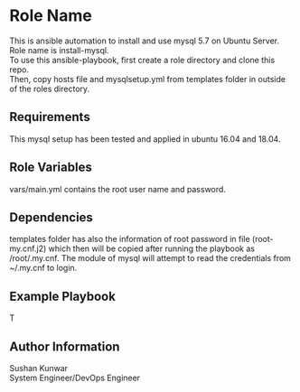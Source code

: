 Role Name
=========

This is ansible automation to install and use mysql 5.7 on Ubuntu Server.\
Role name is install-mysql.\
To use this ansible-playbook, first create a role directory and clone this repo.\
Then, copy hosts file and mysqlsetup.yml from templates folder in outside of the roles directory.

Requirements
------------

This mysql setup has been tested and applied in ubuntu 16.04 and 18.04.


Role Variables
--------------

vars/main.yml contains the root user name and password.


Dependencies
------------

templates folder has also the information of root password in file (root-my.cnf.j2) which then will be copied after running the playbook as /root/.my.cnf. The module of mysql will attempt to read the credentials from ~/.my.cnf to login.

Example Playbook
----------------

T

Author Information
------------------

Sushan Kunwar\
System Engineer/DevOps Engineer
